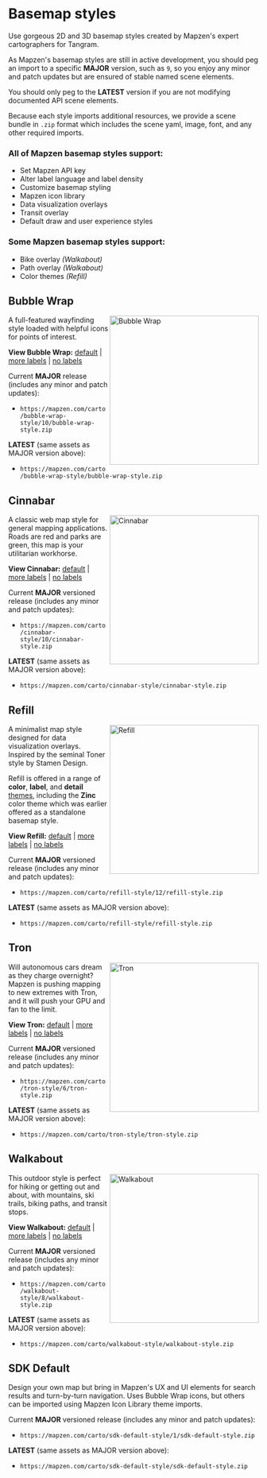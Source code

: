 # Basemap styles

Use gorgeous 2D and 3D basemap styles created by Mapzen's expert cartographers for Tangram.

As Mapzen's basemap styles are still in active development, you should peg an import to a specific **MAJOR** version, such as `9`, so you enjoy any minor and patch updates but are ensured of stable named scene elements.

You should only peg to the **LATEST** version if you are not modifying documented API scene elements.

Because each style imports additional resources, we provide a scene bundle in `.zip` format which includes the scene yaml, image, font, and any other required imports.

### All of Mapzen basemap styles support:

* Set Mapzen API key
* Alter label language and label density
* Customize basemap styling
* Mapzen icon library
* Data visualization overlays
* Transit overlay
* Default draw and user experience styles

### Some Mapzen basemap styles support:

* Bike overlay _(Walkabout)_
* Path overlay _(Walkabout)_
* Color themes _(Refill)_

## Bubble Wrap

<img src='../img/bubble-wrap-style.png' alt='Bubble Wrap' align=right width=300 height=300>

A full-featured wayfinding style loaded with helpful icons for points of interest.

**View Bubble Wrap:** [default](https://mapzen.com/products/maps/bubble-wrap) | [more labels](https://mapzen.com/products/maps/bubble-wrap/more-labels) | [no labels](https://mapzen.com/products/maps/bubble-wrap/no-labels)

Current **MAJOR** release (includes any minor and patch updates):

* `https://mapzen.com/carto/bubble-wrap-style/10/bubble-wrap-style.zip`

**LATEST** (same assets as MAJOR version above):

* `https://mapzen.com/carto/bubble-wrap-style/bubble-wrap-style.zip`

## Cinnabar

<img src='../img/cinnabar-style.png' alt='Cinnabar' align=right width=300 height=300>

A classic web map style for general mapping applications. Roads are red and parks are green, this map is your utilitarian workhorse.

**View Cinnabar:** [default](https://mapzen.com/products/maps/cinnabar) | [more labels](https://mapzen.com/products/maps/cinnabar/more-labels) | [no labels](https://mapzen.com/products/maps/cinnabar/no-labels)

Current **MAJOR** versioned release (includes any minor and patch updates):

* `https://mapzen.com/carto/cinnabar-style/10/cinnabar-style.zip`

**LATEST** (same assets as MAJOR version above):

* `https://mapzen.com/carto/cinnabar-style/cinnabar-style.zip`

## Refill

<img src='../img/refill-style.png' alt='Refill' align=right width=300 height=300>

A minimalist map style designed for data visualization overlays. Inspired by the seminal Toner style by Stamen Design.

Refill is offered in a range of **color**, **label**, and **detail** [themes](themes.md), including the **Zinc** color theme which was earlier offered as a standalone basemap style.

**View Refill:** [default](https://mapzen.com/products/maps/refill) | [more labels](https://mapzen.com/products/maps/refill/more-labels) | [no labels](https://mapzen.com/products/maps/refill/no-labels)

Current **MAJOR** versioned release (includes any minor and patch updates):

* `https://mapzen.com/carto/refill-style/12/refill-style.zip`

**LATEST** (same assets as MAJOR version above):

* `https://mapzen.com/carto/refill-style/refill-style.zip`

## Tron

<img src='../img/tron-style.gif' alt='Tron' align=right width=300 height=300>

Will autonomous cars dream as they charge overnight? Mapzen is pushing mapping to new extremes with Tron, and it will push your GPU and fan to the limit.

**View Tron:** [default](https://mapzen.com/products/maps/tron) | [more labels](https://mapzen.com/products/maps/tron/more-labels) | [no labels](https://mapzen.com/products/maps/tron/no-labels)

Current **MAJOR** versioned release (includes any minor and patch updates):

* `https://mapzen.com/carto/tron-style/6/tron-style.zip`

**LATEST** (same assets as MAJOR version above):

* `https://mapzen.com/carto/tron-style/tron-style.zip`

## Walkabout

<img src='../img/walkabout-style.png' alt='Walkabout' align=right width=300 height=300>

This outdoor style is perfect for hiking or getting out and about, with mountains, ski trails, biking paths, and transit stops.

**View Walkabout:** [default](https://mapzen.com/products/maps/walkabout) | [more labels](https://mapzen.com/products/maps/walkabout/more-labels) | [no labels](https://mapzen.com/products/maps/walkabout/no-labels)

Current **MAJOR** versioned release (includes any minor and patch updates):

* `https://mapzen.com/carto/walkabout-style/8/walkabout-style.zip`

**LATEST** (same assets as MAJOR version above):

* `https://mapzen.com/carto/walkabout-style/walkabout-style.zip`

## SDK Default

Design your own map but bring in Mapzen's UX and UI elements for search results and turn-by-turn navigation. Uses Bubble Wrap icons, but others can be imported using Mapzen Icon Library theme imports.

Current **MAJOR** versioned release (includes any minor and patch updates):

* `https://mapzen.com/carto/sdk-default-style/1/sdk-default-style.zip`

**LATEST** (same assets as MAJOR version above):

* `https://mapzen.com/carto/sdk-default-style/sdk-default-style.zip`